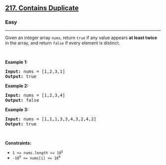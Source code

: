 <h2>
  <a href="https://leetcode.com/problems/contains-duplicate/">217. Contains Duplicate</a>
</h2>
<h3>Easy</h3>
<hr />
<div>
  <p>
    Given an integer array <code>nums</code>, return <code>true</code> if any
    value appears <strong>at least twice</strong> in the array, and return
    <code>false</code> if every element is distinct.
  </p>

  <p>&nbsp;</p>
  <p><strong class="example">Example 1:</strong></p>
  <pre><strong>Input:</strong> nums = [1,2,3,1]
<strong>Output:</strong> true
</pre>
  <p><strong class="example">Example 2:</strong></p>
  <pre><strong>Input:</strong> nums = [1,2,3,4]
<strong>Output:</strong> false
</pre>
  <p><strong class="example">Example 3:</strong></p>
  <pre><strong>Input:</strong> nums = [1,1,1,3,3,4,3,2,4,2]
<strong>Output:</strong> true
</pre>
  <p>&nbsp;</p>
  <p><strong>Constraints:</strong></p>

  <ul>
    <li>
      <code>1 &lt;= nums.length &lt;= 10<sup>5</sup></code>
    </li>
    <li>
      <code>-10<sup>9</sup> &lt;= nums[i] &lt;= 10<sup>9</sup></code>
    </li>
  </ul>
</div>
